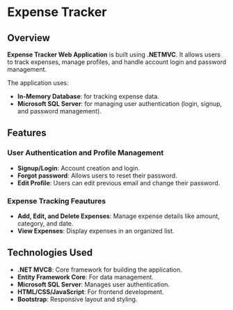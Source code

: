 # Expense Tracker 

## Overview
**Expense Tracker Web Application** is built using **.NETMVC**. It allows users to track expenses, manage profiles, and handle account login and password management.

The application uses:
- **In-Memory Database**: for tracking expense data.
- **Microsoft SQL Server**: for managing user authentication (login, signup, and password management).

## Features

### User Authentication and Profile Management
- **Signup/Login**: Account creation and login.
- **Forgot password**: Allows users to reset their password.
- **Edit Profile**: Users can edit previous email and change their password.

### Expense Tracking Feautures
- **Add, Edit, and Delete Expenses**: Manage expense details like amount, category, and date.
- **View Expenses**: Display expenses in an organized list.

## Technologies Used
- **.NET MVC8**: Core framework for building the application.
- **Entity Framework Core**: For data management.
- **Microsoft SQL Server**: Manages user authentication.
- **HTML/CSS/JavaScript**: For frontend development.
- **Bootstrap**: Responsive layout and styling.



